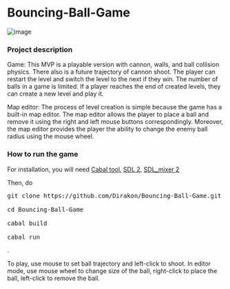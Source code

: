# Bouncing-Ball-Game

![image](https://user-images.githubusercontent.com/50139678/174792711-d5012e5d-04a1-4528-9230-ea11b3aa06ce.png)

### Project description

Game:
This MVP is a playable version with cannon, walls, and ball collision physics. There also is a future trajectory of cannon shoot.
The player can restart the level and switch the level to the next if they win. The number of balls in a game is limited. If a player reaches the end of created levels, they can create a new level and play it.

Map editor:
The process of level creation is simple because the game has a built-in map editor. The map editor allows the player to place a ball and remove it using the right and left mouse buttons correspondingly. Moreover, the map editor provides the player the ability to change the enemy ball radius using the mouse wheel.


### How to run the game
For installation, you will need [Cabal tool](https://www.haskell.org/cabal/), [SDL 2](https://www.libsdl.org/download-2.0.php), [SDL_mixer 2](https://libsdl.org/projects/SDL_mixer/)

Then, do<br>
<pre>git clone https://github.com/Dirakon/Bouncing-Ball-Game.git<br>
cd Bouncing-Ball-Game<br>
cabal build<br>
cabal run</pre>.

To play, use mouse to set ball trajectory and left-click to shoot.
In editor mode, use mouse wheel to change size of the ball, right-click to place the ball, left-click to remove the ball.
